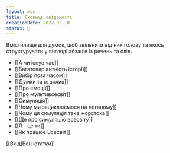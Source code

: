 ```yaml
---
layout: moc
title: Сховище свідомості
creationDate: 2022-02-10
status: 🌱
---
```


Вмістилище для думок, щоб звільнити від них голову та якось структурувати у вигляді абзаців із речень та слів.

- [[А чи існує час]]
- [[Багатоваріантність історії]]
- [[Вибір поза часом]]
- [[Думки та їх вплив]]
- [[Про емоції]]
- [[Про мультивсесвіт]]
- [[Симуляція]]
- [[Чому ми зациклюємося на поганому]]
- [[Чому ця симуляція така жорстока]]
- [[Ще про симуляцію всесвіту]]
- [[Я - це ти]]
- [[Як працює Всесвіт]]

[[Вхід|Всі нотатки]]

